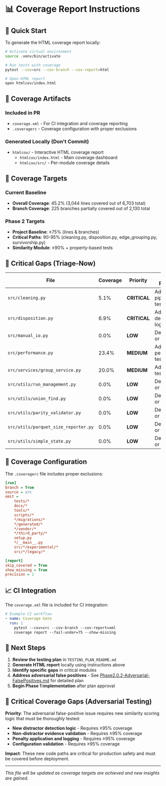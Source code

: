 # 📊 Coverage Report Instructions

## 🚀 Quick Start

To generate the HTML coverage report locally:

```bash
# Activate virtual environment
source .venv/bin/activate

# Run tests with coverage
pytest --cov=src --cov-branch --cov-report=html

# Open HTML report
open htmlcov/index.html
```

## 📁 Coverage Artifacts

### **Included in PR**
- `coverage.xml` - For CI integration and coverage reporting
- `.coveragerc` - Coverage configuration with proper exclusions

### **Generated Locally (Don't Commit)**
- `htmlcov/` - Interactive HTML coverage report
  - `htmlcov/index.html` - Main coverage dashboard
  - `htmlcov/src/` - Per-module coverage details

## 🎯 Coverage Targets

### **Current Baseline**
- **Overall Coverage**: 45.2% (3,044 lines covered out of 6,703 total)
- **Branch Coverage**: 225 branches partially covered out of 2,130 total

### **Phase 2 Targets**
- **Project Baseline**: ≥75% (lines & branches)
- **Critical Paths**: 90-95% (cleaning.py, disposition.py, edge_grouping.py, survivorship.py)
- **Similarity Module**: ≥90% + property-based tests

## 🚨 Critical Gaps (Triage-Now)

| File | Coverage | Priority | Action Required |
|------|----------|----------|-----------------|
| `src/cleaning.py` | 5.1% | **CRITICAL** | Add E2E pipeline tests |
| `src/disposition.py` | 6.9% | **CRITICAL** | Add decision logic tests |
| `src/manual_io.py` | 0.0% | **LOW** | Deprecate or add tests |
| `src/performance.py` | 23.4% | **MEDIUM** | Add performance tests |
| `src/services/group_service.py` | 20.0% | **MEDIUM** | Add service tests |
| `src/utils/run_management.py` | 0.0% | **LOW** | Deprecate or add tests |
| `src/utils/union_find.py` | 0.0% | **LOW** | Deprecate or add tests |
| `src/utils/parity_validator.py` | 0.0% | **LOW** | Deprecate or add tests |
| `src/utils/parquet_size_reporter.py` | 0.0% | **LOW** | Deprecate or add tests |
| `src/utils/simple_state.py` | 0.0% | **LOW** | Deprecate or add tests |

## 🔧 Coverage Configuration

The `.coveragerc` file includes proper exclusions:

```ini
[run]
branch = True
source = src
omit =
    tests/*
    docs/*
    tools/*
    scripts/*
    */migrations/*
    */generated/*
    */vendor/*
    */third_party/*
    setup.py
    */__main__.py
    src/*/experimental/*
    src/*/legacy/*

[report]
skip_covered = True
show_missing = True
precision = 1
```

## 📈 CI Integration

The `coverage.xml` file is included for CI integration:

```yaml
# Example CI workflow
- name: Coverage Gate
  run: |
    pytest --cov=src --cov-branch --cov-report=xml
    coverage report --fail-under=75 --show-missing
```

## 🎯 Next Steps

1. **Review the testing plan** in `TESTING_PLAN_README.md`
2. **Generate HTML report** locally using instructions above
3. **Identify specific gaps** in critical modules
4. **Address adversarial false positives** - See [Phase2.0.2-Adversarial-FalsePositives.md](docs/plans/Phase2.0.2-Adversarial-FalsePositives.md) for detailed plan
5. **Begin Phase 1 implementation** after plan approval

## 🚨 Critical Coverage Gaps (Adversarial Testing)

**Priority**: The adversarial false-positive issue requires new similarity scoring logic that must be thoroughly tested:

- **New distractor detection logic** - Requires ≥95% coverage
- **Non-distractor evidence validation** - Requires ≥95% coverage  
- **Penalty application and logging** - Requires ≥95% coverage
- **Configuration validation** - Requires ≥95% coverage

**Impact**: These new code paths are critical for production safety and must be covered before deployment.

---

*This file will be updated as coverage targets are achieved and new insights are gained.*
